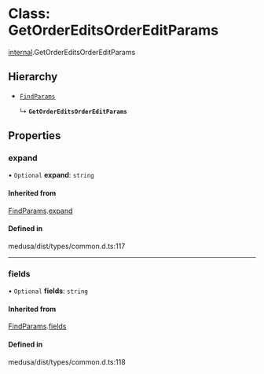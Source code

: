 # Class: GetOrderEditsOrderEditParams

[internal](../modules/internal-13.md).GetOrderEditsOrderEditParams

## Hierarchy

- [`FindParams`](internal-5.FindParams.md)

  ↳ **`GetOrderEditsOrderEditParams`**

## Properties

### expand

• `Optional` **expand**: `string`

#### Inherited from

[FindParams](internal-5.FindParams.md).[expand](internal-5.FindParams.md#expand)

#### Defined in

medusa/dist/types/common.d.ts:117

___

### fields

• `Optional` **fields**: `string`

#### Inherited from

[FindParams](internal-5.FindParams.md).[fields](internal-5.FindParams.md#fields)

#### Defined in

medusa/dist/types/common.d.ts:118
